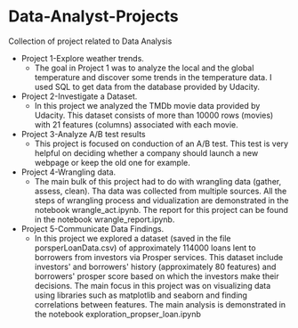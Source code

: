 # Data-Analyst-Projects
Collection of project related to Data Analysis
* Project 1-Explore weather trends.
   * The goal in Project 1 was to analyze the local and the global temperature and discover some trends in the temperature data. I used SQL to get data from the database provided by Udacity.
* Project 2-Investigate a Dataset. 
   * In this project we analyzed the TMDb movie data provided by Udacity. This dataset consists of more than 10000 rows (movies) with 21 features (columns) associated with each movie. 
* Project 3-Analyze A/B test results
  * This project is focused on conduction of an A/B test. This test is very helpful on deciding whether a company should launch a new webpage or keep the old one for example.
* Project 4-Wrangling data. 
  * The main bulk of this project had to do with wrangling data (gather, assess, clean). Tha data was collected from multiple sources. All the steps of wrangling process and vidualization are demonstrated in the notebook wrangle_act.ipynb. The report for this project can be found in the notebook wrangle_report.ipynb.
* Project 5-Communicate Data Findings. 
  * In this project we explored a dataset (saved in the file porsperLoanData.csv) of approximately 114000 loans lent to borrowers from investors via Prosper services. This dataset include investors' and borrowers' history (approximately 80 features) and borrowers' prosper score based on which the investors make their decisions. The main focus in this project was on visualizing data using libraries such as matplotlib and seaborn and finding correlations between features. The main analysis is demonstrated in the notebook exploration_propser_loan.ipynb
  
